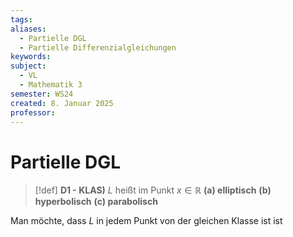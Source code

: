```yaml
---
tags: 
aliases:
  - Partielle DGL
  - Partielle Differenzialgleichungen
keywords: 
subject:
  - VL
  - Mathematik 3
semester: WS24
created: 8. Januar 2025
professor:
---
```

 

# Partielle DGL

> [!def] **D1 - KLAS)** $L$ heißt im Punkt $x \in \mathbb{R}$
> **(a) elliptisch** 
> **(b) hyperbolisch**
> **(c) parabolisch**

Man möchte, dass $L$ in jedem Punkt von der gleichen Klasse ist ist